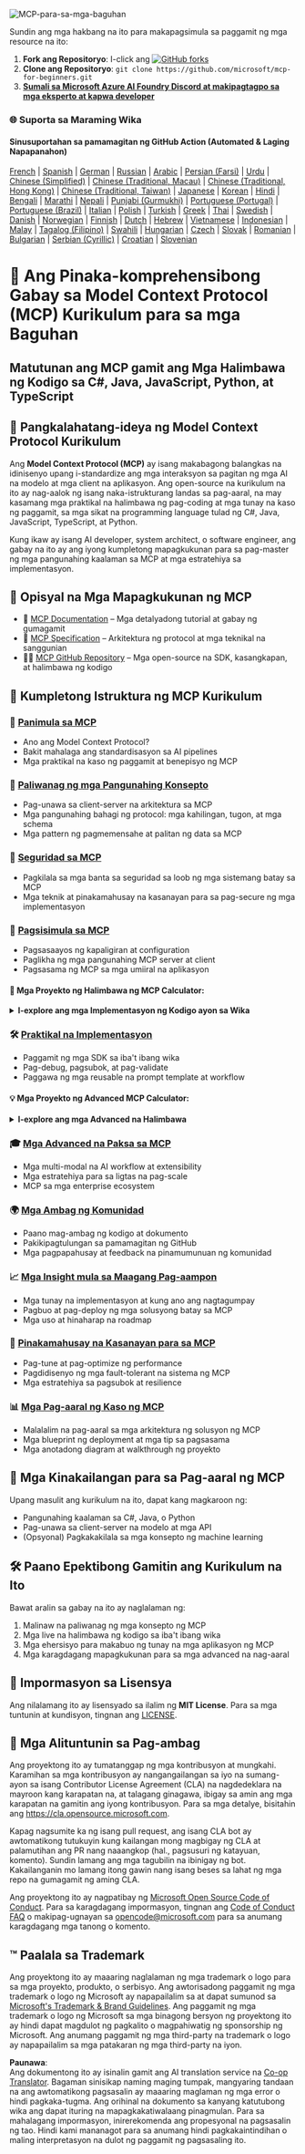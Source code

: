 <!--
CO_OP_TRANSLATOR_METADATA:
{
  "original_hash": "2a21391378c12ecfef50f866329dfde0",
  "translation_date": "2025-05-17T05:31:41+00:00",
  "source_file": "README.md",
  "language_code": "tl"
}
-->
![MCP-para-sa-mga-baguhan](../../translated_images/mcp-beginners.d21ba1f29a4d6177f2f95151a2f188ef968b4a2fdb50ce0d033d2aa1978ceb90.tl.png)

Sundin ang mga hakbang na ito para makapagsimula sa paggamit ng mga resource na ito:
1. **Fork ang Repositoryo**: I-click ang [![GitHub forks](https://img.shields.io/github/forks/microsoft/mcp-for-beginners.svg?style=social&label=Fork)](https://GitHub.com/microsoft/mcp-for-beginners/network)
2. **Clone ang Repositoryo**: `git clone https://github.com/microsoft/mcp-for-beginners.git`
3. [**Sumali sa Microsoft Azure AI Foundry Discord at makipagtagpo sa mga eksperto at kapwa developer**](https://discord.com/invite/ByRwuEEgH4)

### 🌐 Suporta sa Maraming Wika

#### Sinusuportahan sa pamamagitan ng GitHub Action (Automated & Laging Napapanahon)
[French](../fr/README.md) | [Spanish](../es/README.md) | [German](../de/README.md) | [Russian](../ru/README.md) | [Arabic](../ar/README.md) | [Persian (Farsi)](../fa/README.md) | [Urdu](../ur/README.md) | [Chinese (Simplified)](../zh/README.md) | [Chinese (Traditional, Macau)](../mo/README.md) | [Chinese (Traditional, Hong Kong)](../hk/README.md) | [Chinese (Traditional, Taiwan)](../tw/README.md) | [Japanese](../ja/README.md) | [Korean](../ko/README.md) | [Hindi](../hi/README.md) | [Bengali](../bn/README.md) | [Marathi](../mr/README.md) | [Nepali](../ne/README.md) | [Punjabi (Gurmukhi)](../pa/README.md) | [Portuguese (Portugal)](../pt/README.md) | [Portuguese (Brazil)](../br/README.md) | [Italian](../it/README.md) | [Polish](../pl/README.md) | [Turkish](../tr/README.md) | [Greek](../el/README.md) | [Thai](../th/README.md) | [Swedish](../sv/README.md) | [Danish](../da/README.md) | [Norwegian](../no/README.md) | [Finnish](../fi/README.md) | [Dutch](../nl/README.md) | [Hebrew](../he/README.md) | [Vietnamese](../vi/README.md) | [Indonesian](../id/README.md) | [Malay](../ms/README.md) | [Tagalog (Filipino)](./README.md) | [Swahili](../sw/README.md) | [Hungarian](../hu/README.md) | [Czech](../cs/README.md) | [Slovak](../sk/README.md) | [Romanian](../ro/README.md) | [Bulgarian](../bg/README.md) | [Serbian (Cyrillic)](../sr/README.md) | [Croatian](../hr/README.md) | [Slovenian](../sl/README.md)
# 🚀 Ang Pinaka-komprehensibong Gabay sa Model Context Protocol (MCP) Kurikulum para sa mga Baguhan

## **Matutunan ang MCP gamit ang Mga Halimbawa ng Kodigo sa C#, Java, JavaScript, Python, at TypeScript**

## 🧠 Pangkalahatang-ideya ng Model Context Protocol Kurikulum

Ang **Model Context Protocol (MCP)** ay isang makabagong balangkas na idinisenyo upang i-standardize ang mga interaksyon sa pagitan ng mga AI na modelo at mga client na aplikasyon. Ang open-source na kurikulum na ito ay nag-aalok ng isang naka-istrukturang landas sa pag-aaral, na may kasamang mga praktikal na halimbawa ng pag-coding at mga tunay na kaso ng paggamit, sa mga sikat na programming language tulad ng C#, Java, JavaScript, TypeScript, at Python.

Kung ikaw ay isang AI developer, system architect, o software engineer, ang gabay na ito ay ang iyong kumpletong mapagkukunan para sa pag-master ng mga pangunahing kaalaman sa MCP at mga estratehiya sa implementasyon.

## 🔗 Opisyal na Mga Mapagkukunan ng MCP

- 📘 [MCP Documentation](https://modelcontextprotocol.io/) – Mga detalyadong tutorial at gabay ng gumagamit  
- 📜 [MCP Specification](https://spec.modelcontextprotocol.io/) – Arkitektura ng protocol at mga teknikal na sanggunian  
- 🧑‍💻 [MCP GitHub Repository](https://github.com/modelcontextprotocol) – Mga open-source na SDK, kasangkapan, at halimbawa ng kodigo  

## 🧭 Kumpletong Istruktura ng MCP Kurikulum

### 📌 [Panimula sa MCP](./00-Introduction/README.md)

- Ano ang Model Context Protocol?
- Bakit mahalaga ang standardisasyon sa AI pipelines
- Mga praktikal na kaso ng paggamit at benepisyo ng MCP

### 🧩 [Paliwanag ng mga Pangunahing Konsepto](./01-CoreConcepts/README.md)

- Pag-unawa sa client-server na arkitektura sa MCP
- Mga pangunahing bahagi ng protocol: mga kahilingan, tugon, at mga schema
- Mga pattern ng pagmemensahe at palitan ng data sa MCP

### 🔐 [Seguridad sa MCP](./02-Security/readme.md)

- Pagkilala sa mga banta sa seguridad sa loob ng mga sistemang batay sa MCP
- Mga teknik at pinakamahusay na kasanayan para sa pag-secure ng mga implementasyon

### 🚀 [Pagsisimula sa MCP](./03-GettingStarted/README.md)

- Pagsasaayos ng kapaligiran at configuration
- Paglikha ng mga pangunahing MCP server at client
- Pagsasama ng MCP sa mga umiiral na aplikasyon

#### 🧮 Mga Proyekto ng Halimbawa ng MCP Calculator:
<details>
  <summary><strong>I-explore ang mga Implementasyon ng Kodigo ayon sa Wika</strong></summary>

  - [Halimbawa ng C# MCP Server](./03-GettingStarted/samples/csharp/README.md)
  - [Java MCP Calculator](./03-GettingStarted/samples/java/calculator/README.md)
  - [JavaScript MCP Demo](./03-GettingStarted/samples/javascript/README.md)
  - [Python MCP Server](../../03-GettingStarted/samples/python/mcp_calculator_server.py)
  - [Halimbawa ng TypeScript MCP](./03-GettingStarted/samples/typescript/README.md)

</details>

### 🛠️ [Praktikal na Implementasyon](./04-PracticalImplementation/README.md)

- Paggamit ng mga SDK sa iba't ibang wika
- Pag-debug, pagsubok, at pag-validate
- Paggawa ng mga reusable na prompt template at workflow

#### 💡 Mga Proyekto ng Advanced MCP Calculator:
<details>
  <summary><strong>I-explore ang mga Advanced na Halimbawa</strong></summary>

  - [Advanced na Halimbawa ng C#](./04-PracticalImplementation/samples/csharp/README.md)
  - [Halimbawa ng Java Container App](./04-PracticalImplementation/samples/java/containerapp/README.md)
  - [Advanced na Halimbawa ng JavaScript](./04-PracticalImplementation/samples/javascript/README.md)
  - [Kumplikadong Implementasyon ng Python](../../04-PracticalImplementation/samples/python/mcp_sample.py)
  - [Halimbawa ng TypeScript Container](./04-PracticalImplementation/samples/typescript/README.md)

</details>

### 🎓 [Mga Advanced na Paksa sa MCP](./05-AdvancedTopics/README.md)

- Mga multi-modal na AI workflow at extensibility
- Mga estratehiya para sa ligtas na pag-scale
- MCP sa mga enterprise ecosystem

### 🌍 [Mga Ambag ng Komunidad](./06-CommunityContributions/README.md)

- Paano mag-ambag ng kodigo at dokumento
- Pakikipagtulungan sa pamamagitan ng GitHub
- Mga pagpapahusay at feedback na pinamumunuan ng komunidad

### 📈 [Mga Insight mula sa Maagang Pag-aampon](./07-CaseStudies/README.md)

- Mga tunay na implementasyon at kung ano ang nagtagumpay
- Pagbuo at pag-deploy ng mga solusyong batay sa MCP
- Mga uso at hinaharap na roadmap

### 📏 [Pinakamahusay na Kasanayan para sa MCP](./08-BestPractices/README.md)

- Pag-tune at pag-optimize ng performance
- Pagdidisenyo ng mga fault-tolerant na sistema ng MCP
- Mga estratehiya sa pagsubok at resilience

### 📊 [Mga Pag-aaral ng Kaso ng MCP](./09-CaseStudy/Readme.md)

- Malalalim na pag-aaral sa mga arkitektura ng solusyon ng MCP
- Mga blueprint ng deployment at mga tip sa pagsasama
- Mga anotadong diagram at walkthrough ng proyekto

## 🎯 Mga Kinakailangan para sa Pag-aaral ng MCP

Upang masulit ang kurikulum na ito, dapat kang magkaroon ng:

- Pangunahing kaalaman sa C#, Java, o Python
- Pag-unawa sa client-server na modelo at mga API
- (Opsyonal) Pagkakakilala sa mga konsepto ng machine learning

## 🛠️ Paano Epektibong Gamitin ang Kurikulum na Ito

Bawat aralin sa gabay na ito ay naglalaman ng:

1. Malinaw na paliwanag ng mga konsepto ng MCP  
2. Mga live na halimbawa ng kodigo sa iba't ibang wika  
3. Mga ehersisyo para makabuo ng tunay na mga aplikasyon ng MCP  
4. Mga karagdagang mapagkukunan para sa mga advanced na nag-aaral  

## 📜 Impormasyon sa Lisensya

Ang nilalamang ito ay lisensyado sa ilalim ng **MIT License**. Para sa mga tuntunin at kundisyon, tingnan ang [LICENSE](../../LICENSE).

## 🤝 Mga Alituntunin sa Pag-ambag

Ang proyektong ito ay tumatanggap ng mga kontribusyon at mungkahi. Karamihan sa mga kontribusyon ay nangangailangan sa iyo na sumang-ayon sa isang Contributor License Agreement (CLA) na nagdedeklara na mayroon kang karapatan na, at talagang ginagawa, ibigay sa amin ang mga karapatan na gamitin ang iyong kontribusyon. Para sa mga detalye, bisitahin ang <https://cla.opensource.microsoft.com>.

Kapag nagsumite ka ng isang pull request, ang isang CLA bot ay awtomatikong tutukuyin kung kailangan mong magbigay ng CLA at palamutihan ang PR nang naaangkop (hal., pagsusuri ng katayuan, komento). Sundin lamang ang mga tagubilin na ibinigay ng bot. Kakailanganin mo lamang itong gawin nang isang beses sa lahat ng mga repo na gumagamit ng aming CLA.

Ang proyektong ito ay nagpatibay ng [Microsoft Open Source Code of Conduct](https://opensource.microsoft.com/codeofconduct/). Para sa karagdagang impormasyon, tingnan ang [Code of Conduct FAQ](https://opensource.microsoft.com/codeofconduct/faq/) o makipag-ugnayan sa [opencode@microsoft.com](mailto:opencode@microsoft.com) para sa anumang karagdagang mga tanong o komento.

## ™️ Paalala sa Trademark

Ang proyektong ito ay maaaring naglalaman ng mga trademark o logo para sa mga proyekto, produkto, o serbisyo. Ang awtorisadong paggamit ng mga trademark o logo ng Microsoft ay napapailalim sa at dapat sumunod sa [Microsoft's Trademark & Brand Guidelines](https://www.microsoft.com/legal/intellectualproperty/trademarks/usage/general). Ang paggamit ng mga trademark o logo ng Microsoft sa mga binagong bersyon ng proyektong ito ay hindi dapat magdulot ng pagkalito o magpahiwatig ng sponsorship ng Microsoft. Ang anumang paggamit ng mga third-party na trademark o logo ay napapailalim sa mga patakaran ng mga third-party na iyon.

**Paunawa**:  
Ang dokumentong ito ay isinalin gamit ang AI translation service na [Co-op Translator](https://github.com/Azure/co-op-translator). Bagaman sinisikap naming maging tumpak, mangyaring tandaan na ang awtomatikong pagsasalin ay maaaring maglaman ng mga error o hindi pagkaka-tugma. Ang orihinal na dokumento sa kanyang katutubong wika ang dapat ituring na mapagkakatiwalaang pinagmulan. Para sa mahalagang impormasyon, inirerekomenda ang propesyonal na pagsasalin ng tao. Hindi kami mananagot para sa anumang hindi pagkakaintindihan o maling interpretasyon na dulot ng paggamit ng pagsasaling ito.